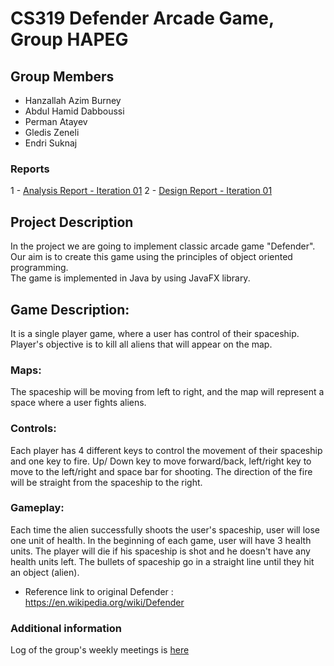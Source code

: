 # CS319 Defender Arcade Game, Group HAPEG

## Group Members
- Hanzallah Azim Burney
- Abdul Hamid Dabboussi
- Perman Atayev
- Gledis Zeneli
- Endri Suknaj

### Reports
1 - [Analysis Report - Iteration 01](https://docs.google.com/document/d/1JPb92dDu950-aJ1DgYSoql6DCdnjJ6D2GfhKhU4UpK0/edit?usp=sharing)
2 - [Design Report - Iteration 01](https://docs.google.com/document/d/1etHOchjQNUX7RmGQH1DhGKkLeIsbZLU-kF3cbP45-t8/edit?usp=sharing)

## Project Description
In the project we are going to implement classic arcade game "Defender".\
Our aim is to create this game using the principles of object oriented programming.\
The game is implemented in Java by using JavaFX library.

## Game Description:
It is a single player game, where a user has control of their spaceship. Player's objective is to kill all aliens that will appear on the map.

### Maps:
The spaceship will be moving from left to right, and the map will represent a space where a user fights aliens.

### Controls:
Each player has 4 different keys to control the movement of their spaceship and one key to fire. Up/ Down key to move forward/back, left/right key to move to the left/right and space bar for shooting. The direction of the fire will be straight from the spaceship to the right.

### Gameplay:
Each time the alien successfully shoots the user's spaceship, user will lose one unit of health. In the beginning of each game, user will have 3 health units. The player will die if his spaceship is shot and he doesn't have any health units left. The bullets of spaceship go in a straight line until they hit an object (alien). 

* Reference link to original Defender : https://en.wikipedia.org/wiki/Defender

### Additional information
Log of the group's weekly meetings is [here](https://docs.google.com/document/d/1lvyBzwGAg5UtiwbL4UJYyEOcgsWXgMMJIDW8_226dz8/edit?usp=sharing)
